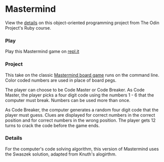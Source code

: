 # Mastermind

View the [details](https://www.theodinproject.com/courses/ruby-programming/lessons/oop) on this object-oriented programming project from The Odin Project's Ruby course.

### Play

Play this Mastermind game on [repl.it](https://repl.it/@dmmurphy/MasterMind#game.rb)

### Project

This take on the classic [Mastermind board game](https://en.wikipedia.org/wiki/Mastermind_(board_game)) runs on the command line. Color coded numbers are used in place of board pegs. 

The player can choose to be Code Master or Code Breaker. As Code Master, the player picks a four digit code using the numbers 1 - 6 that the computer must break. Numbers can be used more than once. 

As Code Breaker, the computer generates a random four digit code that the player must guess. Clues are displayed for correct numbers in the correct position and for correct numbers in the wrong position. The player gets 12 turns to crack the code before the game ends.

### Details

For the computer's code solving algorithm, this version of Mastermind uses the Swaszek solution, adapted from Knuth's alogirthm. 



